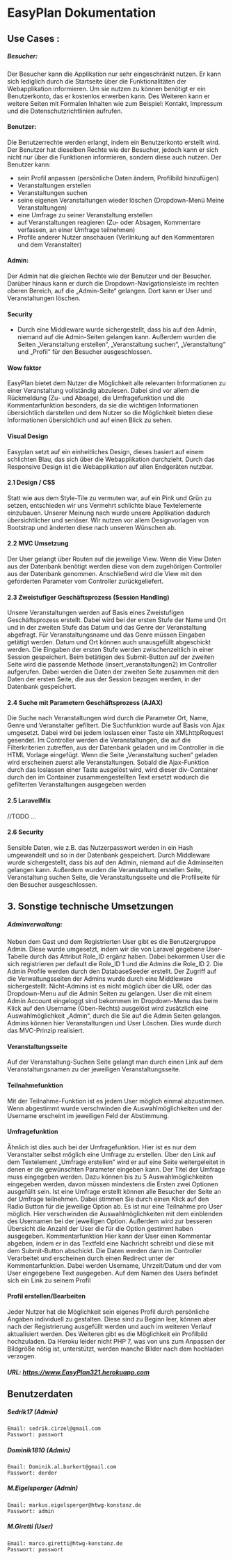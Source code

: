 # EasyPlan Dokumentation

## Use Cases : 

##### Besucher: 
Der Besucher kann die Applikation nur sehr eingeschränkt nutzen. Er kann sich lediglich durch die Startseite über die Funktionalitäten der Webapplikation informieren. Um sie nutzen zu können benötigt er ein Benutzerkonto, das er kostenlos erwerben kann. Des Weiteren kann er weitere Seiten mit Formalen Inhalten wie zum Beispiel: Kontakt, Impressum und die Datenschutzrichtlinien aufrufen. 

#### Benutzer: 
Die Benutzerrechte werden erlangt, indem ein Benutzerkonto erstellt wird. Der Benutzer hat dieselben Rechte wie der Besucher, jedoch kann er sich nicht nur über die Funktionen informieren, sondern diese auch nutzen.
Der Benutzer kann: 
 - sein Profil anpassen (persönliche Daten ändern, Profilbild hinzufügen)
- Veranstaltungen erstellen
- Veranstaltungen suchen
- seine eigenen Veranstaltungen wieder löschen (Dropdown-Menü Meine Veranstaltungen)
- eine Umfrage zu seiner Veranstaltung erstellen
- auf Veranstaltungen reagieren (Zu- oder Absagen, Kommentare verfassen, an einer Umfrage teilnehmen)
- Profile anderer Nutzer anschauen (Verlinkung auf den Kommentaren und dem Veranstalter) 

#### Admin: 
Der Admin hat die gleichen Rechte wie der Benutzer und der Besucher. Darüber hinaus kann er durch die Dropdown-Navigationsleiste im rechten oberen Bereich, auf die „Admin-Seite“ gelangen. Dort kann er User und Veranstaltungen löschen.

#### Security

-	Durch eine Middleware wurde sichergestellt, dass bis auf den Admin, niemand auf die Admin-Seiten gelangen kann. Außerdem wurden die Seiten „Veranstaltung erstellen“, „Veranstaltung suchen“, „Veranstaltung“ und „Profil“  für den Besucher ausgeschlossen. 

#### Wow faktor
EasyPlan bietet dem Nutzer die Möglichkeit alle relevanten Informationen zu einer Veranstaltung vollständig abzulesen. Dabei sind vor allem die Rückmeldung (Zu- und Absage), die Umfragefunktion und die Kommentarfunktion besonders, da sie die wichtigen Informationen übersichtlich darstellen und dem Nutzer so die Möglichkeit bieten diese Informationen übersichtlich und auf einen Blick zu sehen.

#### Visual Design
Easyplan setzt auf ein einheitliches Design, dieses basiert auf einem schlichten Blau, das sich über die Webapplikation durchzieht.
Durch das Responsive Design ist die Webapplikation auf allen Endgeräten nutzbar.

#### 2.1 Design / CSS
Statt wie aus dem Style-Tile zu vermuten war, auf ein Pink und Grün zu setzen, entschieden wir uns Vermehrt schlichte blaue Textelemente einzubauen. Unserer Meinung nach wurde unsere Applikation dadurch übersichtlicher und seriöser. 
Wir nutzen vor allem Designvorlagen von Bootstrap und änderten diese nach unseren Wünschen ab.
#### 2.2 MVC Umsetzung
Der User gelangt über Routen auf die jeweilige View. Wenn die View Daten  aus der Datenbank benötigt werden diese von dem zugehörigen Controller aus der Datenbank genommen. Anschließend wird die View mit den geforderten Parameter  vom Controller zurückgeliefert. 
#### 2.3 Zweistufiger Geschäftsprozess (Session Handling)
Unsere Veranstaltungen werden auf Basis eines Zweistufigen Geschäftsprozess erstellt.
Dabei wird bei der ersten Stufe der Name und Ort und in der zweiten Stufe das Datum und das Genre der Veranstaltung abgefragt.
Für Veranstaltungsname und das Genre müssen Eingaben getätigt werden. Datum und Ort können auch unausgefüllt abgeschickt werden.
Die Eingaben der ersten Stufe werden zwischenzeitlich in einer Session gespeichert. Beim betätigen des Submit-Button auf der zweiten Seite wird die passende Methode (insert_veranstaltungen2) im Controller aufgerufen. Dabei werden die Daten der zweiten Seite zusammen mit den Daten der ersten Seite, die aus der Session bezogen werden, in der Datenbank gespeichert. 

#### 2.4 Suche mit Parametern Geschäftsprozess (AJAX)
Die Suche nach Veranstaltungen wird durch die Parameter Ort, Name, Genre und Veranstalter gefiltert. Die Suchfunktion wurde auf Basis von Ajax umgesetzt. Dabei wird bei jedem loslassen einer Taste ein XMLhttpRequest gesendet. Im Controller werden die Veranstaltungen, die auf die Filterkriterien zutreffen, aus der Datenbank geladen und im Controller in die HTML Vorlage eingefügt. Wenn die Seite „Veranstaltung suchen“ geladen wird erscheinen zuerst alle Veranstaltungen. Sobald die Ajax-Funktion durch das loslassen einer Taste ausgelöst wird, wird dieser div-Container durch den im Container zusammengestellten Text ersetzt wodurch die gefilterten Veranstaltungen ausgegeben werden

#### 2.5 LaravelMix
//TODO
...
#### 2.6 Security
Sensible Daten, wie z.B. das Nutzerpasswort werden in ein Hash umgewandelt und so in der Datenbank gespeichert.
Durch Middleware wurde sichergestellt, dass bis auf den Admin, niemand auf die Adminseiten gelangen kann. Außerdem wurden die Veranstaltung erstellen Seite, Veranstaltung suchen Seite, die Veranstaltungsseite und die Profilseite für den Besucher ausgeschlossen. 

## 3. Sonstige technische Umsetzungen
##### Adminverwaltung: 
Neben dem Gast und dem Registrierten User gibt es die Benutzergruppe Admin. 
Diese wurde umgesetzt, indem wir die von Laravel gegebene User-Tabelle durch das Attribut Role_ID ergänz haben. Dabei bekommen User die sich registrieren per default die Role_ID 1 und die Admins die Role_ID 2. Die Admin Profile werden durch den DatabaseSeeder erstellt. Der Zugriff auf die Verwaltungsseiten der Admins wurde durch eine Middleware sichergestellt. Nicht-Admins ist es nicht möglich über die URL oder das Dropdown-Menu auf die Admin Seiten zu gelangen. User die mit einem Admin Account eingeloggt sind bekommen im Dropdown-Menu das beim Klick auf den Username (Oben-Rechts) ausgelöst wird zusätzlich eine Auswahlmöglichkeit „Admin“, durch die Sie auf die Admin Seiten gelangen. Admins können hier Veranstaltungen und User Löschen. Dies wurde durch das MVC-Prinzip realisiert. 
	
	






#### Veranstaltungsseite
Auf der Veranstaltung-Suchen Seite gelangt man durch einen Link auf dem Veranstaltungsnamen zu der jeweiligen Veranstaltungsseite. 
#### Teilnahmefunktion
Mit der Teilnahme-Funktion ist es jedem User möglich einmal abzustimmen. Wenn abgestimmt wurde verschwinden die Auswahlmöglichkeiten und der Username erscheint im jeweiligen Feld der Abstimmung. 

#### Umfragefunktion
Ähnlich ist dies auch bei der Umfragefunktion. Hier ist es nur dem Veranstalter selbst möglich eine Umfrage zu erstellen. Über den Link auf dem Textelement „Umfrage erstellen“ wird er auf eine Seite weitergeleitet in denen er die gewünschten Parameter eingeben kann. Der Titel der Umfrage muss eingegeben werden. Dazu können bis zu 5 Auswahlmöglichkeiten eingegeben werden, davon müssen mindestens die Ersten zwei Optionen ausgefüllt sein. Ist eine Umfrage erstellt können alle Besucher der Seite an der Umfrage teilnehmen. Dabei stimmen Sie durch einen Klick auf den Radio Button für die jeweilige Option ab. Es ist nur eine Teilnahme pro User möglich. Hier verschwinden die Auswahlmöglichkeiten mit dem einblenden des Usernamen bei der jeweiligen Option. Außerdem wird zur besseren Übersicht die Anzahl der User die für die Option gestimmt haben ausgegeben. 
Kommentarfunktion
Hier kann der User einen Kommentar abgeben, indem er in das Textfeld eine Nachricht schreibt und diese mit dem Submit-Button abschickt. Die Daten werden dann im Controller Verarbeitet und erscheinen durch einen Redirect unter der Kommentarfunktion. Dabei werden Username, Uhrzeit/Datum und der vom User eingegebene Text ausgegeben. Auf dem Namen des Users befindet sich ein Link zu seinem Profil

#### Profil erstellen/Bearbeiten
Jeder Nutzer hat die Möglichkeit sein eigenes Profil durch persönliche Angaben individuell zu gestalten. Diese sind zu Beginn leer, können aber nach der Registrierung ausgefüllt werden und auch im weiteren Verlauf aktualisiert werden. Des Weiteren gibt es die Möglichkeit ein Profilbild hochzuladen. Da Heroku  leider nicht PHP 7, was von uns zum Anpassen der Bildgröße nötig ist, unterstützt, werden manche Bilder nach dem hochladen verzogen. 










##### URL: https://www.EasyPlan321.herokuapp.com
## Benutzerdaten
##### Sedrik17 (Admin)
    Email: sedrik.cirzel@gmail.com			
    Passwort: passwort
##### Dominik1810 (Admin)
	Email: Dominik.al.burkert@gmail.com
	Passwort: derder
##### M.Eigelsperger (Admin) 
	Email: markus.eigelsperger@htwg-konstanz.de
	Passwort: admin
##### M.Giretti (User)
	Email: marco.giretti@htwg-konstanz.de
	Passwort: passwort
